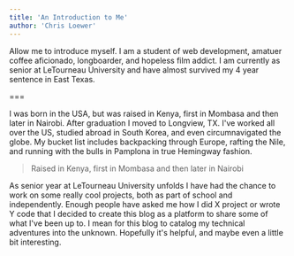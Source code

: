 ```yaml
---
title: 'An Introduction to Me'
author: 'Chris Loewer'
---
```


Allow me to introduce myself. I am a student of web development, amatuer coffee aficionado, longboarder, and hopeless film addict. I am currently as senior at LeTourneau University and have almost survived my 4 year sentence in East Texas.

===

I was born in the USA, but was raised in Kenya, first in Mombasa and then later in Nairobi. After graduation I moved to Longview, TX. I've worked all over the US, studied abroad in South Korea, and even circumnavigated the globe. My bucket list includes backpacking through Europe, rafting the Nile, and running with the bulls in Pamplona in true Hemingway fashion.

> Raised in Kenya, first in Mombasa and then later in Nairobi

As senior year at LeTourneau University unfolds I have had the chance to work on some really cool projects, both as part of school and independently. Enough people have asked me how I did X project or wrote Y code that I decided to create this blog as a platform to share some of what I've been up to. I mean for this blog to catalog my technical adventures into the unknown. Hopefully it's helpful, and maybe even a little bit interesting.